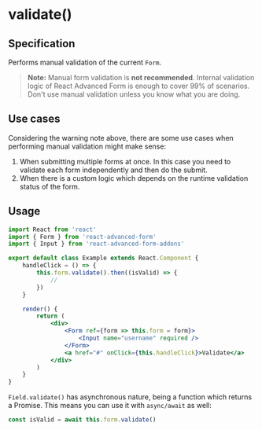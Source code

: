 # validate\(\)

## Specification

Performs manual validation of the current `Form`.

> **Note:** Manual form validation is **not recommended**. Internal validation logic of React Advanced Form is enough to cover 99% of scenarios. Don't use manual validation unless you know what you are doing.

## Use cases

Considering the warning note above, there are some use cases when performing manual validation might make sense:

1. When submitting multiple forms at once. In this case you need to validate each form independently and then do the submit.
2. When there is a custom logic which depends on the runtime validation status of the form.

## Usage

```jsx
import React from 'react'
import { Form } from 'react-advanced-form'
import { Input } from 'react-advanced-form-addons'

export default class Example extends React.Component {
    handleClick = () => {
        this.form.validate().then((isValid) => {
            //
        })
    }

    render() {
        return (
            <div>
                <Form ref={form => this.form = form}>
                    <Input name="username" required />
                </Form>
                <a href="#" onClick={this.handleClick}>Validate</a>
            </div>
        )
    }
}
```

`Field.validate()` has asynchronous nature, being a function which returns a Promise. This means you can use it with `async/await` as well:

```javascript
const isValid = await this.form.validate()
```




